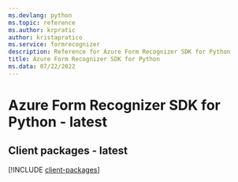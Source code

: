 ```yaml
---
ms.devlang: python
ms.topic: reference
ms.author: krpratic
author: kristapratico
ms.service: formrecognizer
description: Reference for Azure Form Recognizer SDK for Python
title: Azure Form Recognizer SDK for Python
ms.data: 07/22/2022
---
```

# Azure Form Recognizer SDK for Python - latest

## Client packages - latest
[!INCLUDE [client-packages](form-recognizer-client-index.md)]